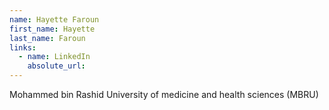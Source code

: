 ```yaml
---
name: Hayette Faroun
first_name: Hayette
last_name: Faroun
links:
  - name: LinkedIn
    absolute_url: 
---
```

Mohammed bin Rashid University of medicine and health sciences (MBRU)
